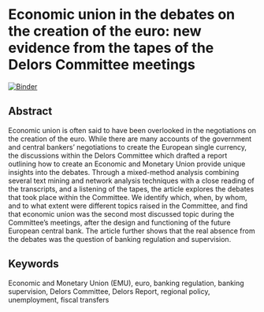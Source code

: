 # Economic union in the debates on the creation of the euro: new evidence from the tapes of the Delors Committee meetings


[![Binder](https://mybinder.org/badge_logo.svg)](https://jdh-binder.curvenote.dev/services/binder/v2/gh/jdh-observer/4ZDXFXQwhoA8/main?filepath=article.ipynb)



## Abstract
Economic union is often said to have been overlooked in the negotiations on the creation of the euro. While there are many accounts of the government and central bankers’ negotiations to create the European single currency, the discussions within the Delors Committee which drafted a report outlining how to create an Economic and Monetary Union provide unique insights into the debates. Through a mixed-method analysis combining several text mining and network analysis techniques with a close reading of the transcripts, and a listening of the tapes, the article explores the debates that took place within the Committee. We identify which, when, by whom, and to what extent were different topics raised in the Committee, and find that economic union was the second most discussed topic during the Committee’s meetings, after the design and functioning of the future European central bank. The article further shows that the real absence from the debates was the question of banking regulation and supervision.

## Keywords
Economic and Monetary Union (EMU), euro, banking regulation, banking supervision, Delors Committee, Delors Report, regional policy, unemployment, fiscal transfers
